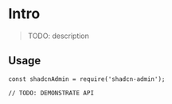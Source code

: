 # Intro

> TODO: description

## Usage

```
const shadcnAdmin = require('shadcn-admin');

// TODO: DEMONSTRATE API
```
